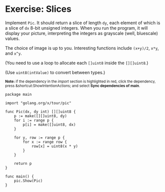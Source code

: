 # Exercise: Slices


Implement `Pic`. It should return a slice of length `dy`, each element of which is a slice of `dx` 8-bit unsigned integers. When you run the program, it will display your picture, interpreting the integers as grayscale (well, bluescale) values.

The choice of image is up to you. Interesting functions include `(x+y)/2`, `x*y`, and `x^y`.

(You need to use a loop to allocate each `[]uint8` inside the `[][]uint8`.)

(Use `uint8(intValue)` to convert between types.)

<sub>**Note:** if the dependency in the _import_ section is highlighted in red, click the dependency, press <span class="shortcut">&shortcut:ShowIntentionActions;</span> and select **Sync dependencies of main**.</sub>

<div class="hint" title="Click to see possible solution">

    package main
    
    import "golang.org/x/tour/pic"
    
    func Pic(dx, dy int) [][]uint8 {
    	p := make([][]uint8, dy)
    	for i := range p {
    		p[i] = make([]uint8, dx)
    	}
    
    	for y, row := range p {
    		for x := range row {
    			row[x] = uint8(x * y)
    		}
    	}
    
    	return p
    }
    
    func main() {
    	pic.Show(Pic)
    }
    
</div>
